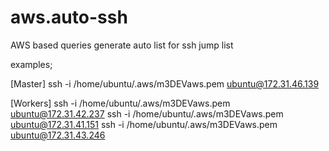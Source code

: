 # aws.auto-ssh
AWS based queries generate auto list for ssh jump list

examples;

[Master]
ssh -i /home/ubuntu/.aws/m3DEVaws.pem ubuntu@172.31.46.139

[Workers]
ssh -i /home/ubuntu/.aws/m3DEVaws.pem ubuntu@172.31.42.237
ssh -i /home/ubuntu/.aws/m3DEVaws.pem ubuntu@172.31.41.151
ssh -i /home/ubuntu/.aws/m3DEVaws.pem ubuntu@172.31.43.246
